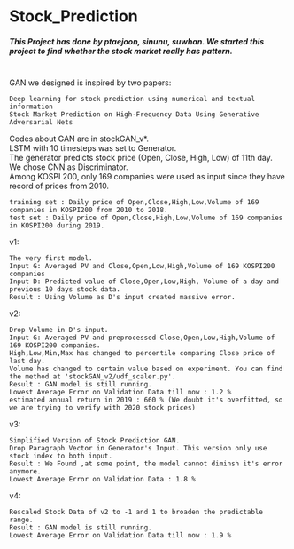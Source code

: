 # Stock_Prediction
<h5> This Project has done by ptaejoon, sinunu, suwhan. We started this project to find whether the stock market really has pattern.</h5> <br>
GAN we designed is inspired by two papers:

    Deep learning for stock prediction using numerical and textual information 
    Stock Market Prediction on High-Frequency Data Using Generative Adversarial Nets


Codes about GAN are in stockGAN_v*.<br>
LSTM with 10 timesteps was set to Generator.<br> The generator predicts stock price (Open, Close, High, Low) of 11th day.<br>
We chose CNN as Discriminator.<br>
Among KOSPI 200, only 169 companies were used as input since they have record of prices from 2010.<br>

    training set : Daily price of Open,Close,High,Low,Volume of 169 companies in KOSPI200 from 2010 to 2018.
    test set : Daily price of Open,Close,High,Low,Volume of 169 companies in KOSPI200 during 2019.

v1:

    The very first model.
    Input G: Averaged PV and Close,Open,Low,High,Volume of 169 KOSPI200 companies
    Input D: Predicted value of Close,Open,Low,High, Volume of a day and previous 10 days stock data.
    Result : Using Volume as D's input created massive error.

v2:

    Drop Volume in D's input.
    Input G: Averaged PV and preprocessed Close,Open,Low,High,Volume of 169 KOSPI200 companies.
    High,Low,Min,Max has changed to percentile comparing Close price of last day.
    Volume has changed to certain value based on experiment. You can find the method at 'stockGAN_v2/udf_scaler.py'.
    Result : GAN model is still running. 
    Lowest Average Error on Validation Data till now : 1.2 %
    estimated annual return in 2019 : 660 % (We doubt it's overfitted, so we are trying to verify with 2020 stock prices)

v3:

    Simplified Version of Stock Prediction GAN.
    Drop Paragraph Vector in Generator's Input. This version only use stock index to both input.
    Result : We Found ,at some point, the model cannot diminsh it's error anymore.
    Lowest Average Error on Validation Data : 1.8 %

v4:

    Rescaled Stock Data of v2 to -1 and 1 to broaden the predictable range.
    Result : GAN model is still running.
    Lowest Average Error on Validation Data till now : 1.9 %
